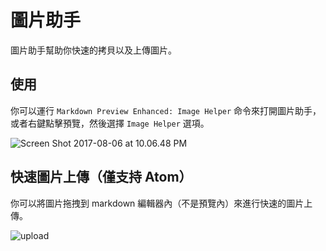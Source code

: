 # 圖片助手

圖片助手幫助你快速的拷貝以及上傳圖片。

## 使用

你可以運行 `Markdown Preview Enhanced: Image Helper` 命令來打開圖片助手，或者右鍵點擊預覽，然後選擇 `Image Helper` 選項。

![Screen Shot 2017-08-06 at 10.06.48 PM](https://i.loli.net/2017/08/07/5987d95bae68b.png)

## 快速圖片上傳（僅支持 Atom）

你可以將圖片拖拽到 markdown 編輯器內（不是預覽內）來進行快速的圖片上傳。

![upload](https://i.loli.net/2017/08/07/5987db34cb33c.gif)
